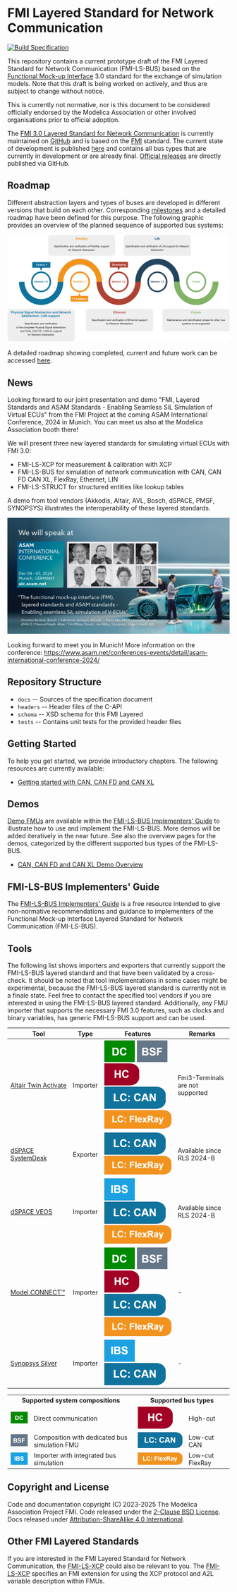 # FMI Layered Standard for Network Communication

[![Build Specification](https://github.com/modelica/fmi-ls-bus/actions/workflows/build-ls-bus.yml/badge.svg)](https://github.com/modelica/fmi-ls-bus/actions/workflows/build-ls-bus.yml)

This repository contains a current prototype draft of the FMI Layered
Standard for Network Communication (FMI-LS-BUS) based on the
[Functional Mock-up Interface][FMI] 3.0 standard for the exchange of
simulation models. Note that this draft is being worked on actively,
and thus are subject to change without notice.

This is currently not normative, nor is this document to be considered
officially endorsed by the Modelica Association or other involved
organisations prior to official adoption.

The [FMI 3.0 Layered Standard for Network Communication][spec] is currently
maintained on [GitHub][githubspec] and is based on the [FMI][] standard.
The current state of development is published [here][spec] and
contains all bus types that are currently in development or are already final.
[Official releases][releases] are directly published via GitHub.

## Roadmap

Different abstraction layers and types of buses are developed in different versions that build on each other.
Corresponding [milestones][milestones] and a detailed roadmap have
been defined for this purpose.
The following graphic provides an overview of the planned sequence of supported bus systems:

![roadmap of FMI-LS-BUS](roadmap_overview.svg)

A detailed roadmap showing completed, current and future work can be accessed [here][roadmap].

## News

Looking forward to our joint presentation and demo "FMI, Layered Standards and ASAM Standards - Enabling Seamless SiL Simulation of Virtual ECUs" from the FMI Project at the coming ASAM International Conference, 2024 in Munich.
You can meet us also at the Modelica Association booth there!

We will present three new layered standards for simulating virtual ECUs with FMI 3.0:

- FMI-LS-XCP for measurement & calibration with XCP
- FMI-LS-BUS for simulation of network communication with CAN, CAN FD CAN XL, FlexRay, Ethernet, LIN
- FMI-LS-STRUCT for structured entities like lookup tables

A demo from tool vendors (Akkodis, Altair, AVL, Bosch, dSPACE, PMSF, SYNOPSYS) illustrates the interoperability of these layered standards.

![AIC Announcemet Speakers FMI](landingpage/AIC_Announcemet_Speaker_Single_FMI.jpg)

Looking forward to meet you in Munich!
More information on the conference: <https://www.asam.net/conferences-events/detail/asam-international-conference-2024/>

## Repository Structure

- `docs` -- Sources of the specification document
- `headers` -- Header files of the C-API
- `schema` -- XSD schema for this FMI Layered
- `tests` -- Contains unit tests for the provided header files

## Getting Started

To help you get started, we provide introductory chapters.
The following resources are currently available:

- [Getting started with CAN, CAN FD and CAN XL]

## Demos

[Demo FMUs] are available within the [FMI-LS-BUS Implementers' Guide] to illustrate how to use and implement the FMI-LS-BUS.
More demos will be added iteratively in the near future.
See also the overview pages for the demos, categorized by the different supported bus types of the FMI-LS-BUS.

- [CAN, CAN FD and CAN XL Demo Overview]

## FMI-LS-BUS Implementers' Guide

The [FMI-LS-BUS Implementers' Guide] is a free resource intended to give non-normative recommendations and guidance to implementers of the Functional Mock-up Interface Layered Standard for Network Communication (FMI-LS-BUS).

## Tools

The following list shows importers and exporters that currently support the FMI-LS-BUS layered standard and that have been validated by a cross-check.
It should be noted that tool implementations in some cases might be experimental, because the FMI-LS-BUS layered standard is currently not in a finale state.
Feel free to contact the specified tool vendors if you are interested in using the FMI-LS-BUS layered standard.
Additionally, any FMU importer that supports the necessary FMI 3.0 features, such as clocks and binary variables, has generic FMI-LS-BUS support and can be used.

|Tool|Type|Features|Remarks
|---|---|---|---|
[Altair Twin Activate](https://www.altair.com/twin-activate/)|Importer|![Direct Communication](landingpage/DC.svg) ![Bus Simulation FMU](landingpage/BSF.svg) <br> ![High-Cut](landingpage/HC.svg) ![Low-Cut: CAN](landingpage/LC_CAN.svg) ![Low-Cut: FlexRay](landingpage/LC_FR.svg)|Fmi3-Terminals are not supported
[dSPACE SystemDesk](https://www.dspace.com/en/pub/home/products/sw/system_architecture_software/systemdesk.cfm)|Exporter|![Low-Cut: CAN](landingpage/LC_CAN.svg) ![Low-Cut: FlexRay](landingpage/LC_FR.svg)|Available since RLS 2024-B
[dSPACE VEOS](https://www.dspace.com/en/pub/home/products/sw/simulation_software/veos.cfm)|Importer|![Integrated Bus Simulation](landingpage/IBS.svg) <br> ![Low-Cut: CAN](landingpage/LC_CAN.svg) ![Low-Cut: FlexRay](landingpage/LC_FR.svg)|Available since RLS 2024-B
[Model.CONNECT&trade;](https://www.avl.com/de-at/simulation-solutions/software-offering/simulation-tools-a-z/modelconnect)|Importer|![Direct Communication](landingpage/DC.svg) ![Bus Simulation FMU](landingpage/BSF.svg) <br> ![High-Cut](landingpage/HC.svg) ![Low-Cut: CAN](landingpage/LC_CAN.svg) ![Low-Cut: FlexRay](landingpage/LC_FR.svg)|-
[Synopsys Silver](https://www.synopsys.com/verification/virtual-prototyping/silver.html)|Importer|![Integrated Bus Simulation](landingpage/IBS.svg) <br> ![Low-Cut: CAN](landingpage/LC_CAN.svg)|-

<table>
  <tr>
    <th colspan="2">Supported system compositions</td>
    <th colspan="2">Supported bus types</td>
  </tr>
  <tr>
    <td><img src="landingpage/DC.svg"/></td>
    <td>Direct communication</td>
    <td><img src="landingpage/HC.svg"/></td>
    <td>High-cut</td>
  </tr>
  <tr>
    <td><img src="landingpage/BSF.svg"/></td>
    <td>Composition with dedicated bus simulation FMU</td>
    <td><img src="landingpage/LC_CAN.svg"/></td>
    <td>Low-cut CAN</td>
  </tr>
  <tr>
    <td><img src="landingpage/IBS.svg"/></td>
    <td>Importer with integrated bus simulation</td>
    <td><img src="landingpage/LC_FR.svg"/></td>
    <td>Low-cut FlexRay</td>
  </tr>
</table>

## Copyright and License

Code and documentation copyright (C) 2023-2025 The Modelica Association Project FMI.
Code released under the [2-Clause BSD License].
Docs released under [Attribution-ShareAlike 4.0 International].

## Other FMI Layered Standards

If you are interested in the FMI Layered Standard for Network Communication, the [FMI-LS-XCP] could also be relevant to you.
The [FMI-LS-XCP] specifies an FMI extension for using the XCP protocol and A2L variable description within FMUs.

[FMI]: https://fmi-standard.org/
[FMI-LS-XCP]: https://github.com/modelica/fmi-ls-xcp
[Demo FMUs]: https://github.com/modelica/fmi-guides/tree/main/ls-bus-guide/demos
[2-Clause BSD License]: https://opensource.org/licenses/BSD-2-Clause
[Attribution-ShareAlike 4.0 International]: https://creativecommons.org/licenses/by-sa/4.0/
[githubspec]: docs/index.adoc
[roadmap]: https://raw.githubusercontent.com/modelica/fmi-ls-bus/main/roadmap.svg
[spec]: https://modelica.github.io/fmi-ls-bus/main/
[milestones]: https://github.com/modelica/fmi-ls-bus/milestones?direction=asc&sort=title&state=open
[releases]: https://github.com/modelica/fmi-ls-bus/releases
[FMI-LS-BUS Implementers' Guide]: https://modelica.github.io/fmi-guides/main/ls-bus-guide/
[Getting started with CAN, CAN FD and CAN XL]: https://modelica.github.io/fmi-guides/main/ls-bus-guide/#low-cut-can-getting-started-with-can
[CAN, CAN FD and CAN XL Demo Overview]: https://modelica.github.io/fmi-guides/main/ls-bus-guide/#low-cut-can-demos
